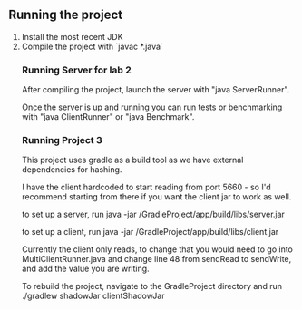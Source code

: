## Running the project

<ol>
<li> Install the most recent JDK </li>
<li> Compile the project with `javac *.java` </li>


### Running Server for lab 2

After compiling the project, launch the server with "java ServerRunner".

Once the server is up and running you can run tests or benchmarking with "java ClientRunner" or "java Benchmark".


### Running Project 3

This project uses gradle as a build tool as we have external dependencies for hashing. 

I have the client hardcoded to start reading from port 5660 - so I'd recommend starting from there if you want the client jar to work as well.

to set up a server, run java -jar /GradleProject/app/build/libs/server.jar <portNumber>

to set up a client, run java -jar /GradleProject/app/build/libs/client.jar <NumServers> <ReplicationSize> <ReadConsensus>

Currently the client only reads, to change that you would need to go into MultiClientRunner.java and change line 48 from sendRead to sendWrite, and add the value you are writing. 

To rebuild the project, navigate to the GradleProject directory and run ./gradlew shadowJar clientShadowJar

